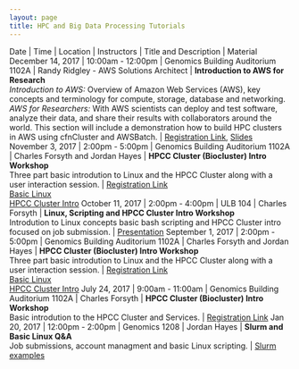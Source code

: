 ```yaml
---
layout: page
title: HPC and Big Data Processing Tutorials
---
```


Date              | Time             | Location                           | Instructors                      | Title and Description | Material
December 14, 2017 | 10:00am - 12:00pm  | Genomics Building Auditorium 1102A | Randy Ridgley - AWS Solutions Architect | **Introduction to AWS for Research**<br/> _Introduction to AWS:_ Overview of Amazon Web Services (AWS), key concepts and terminology for compute, storage, database and networking. _AWS for Researchers:_ With AWS scientists can deploy and test software, analyze their data, and share their results with collaborators around the world. This section will include a demonstration how to build HPC clusters in AWS using cfnCluster and AWSBatch. | [Registration Link](https://goo.gl/forms/zXjDJ4mNYYVib0S32), [Slides](https://s3-us-west-2.amazonaws.com/uci-hpc/HPC+Tech+Deep+Dive.pdf)
November 3, 2017 | 2:00pm - 5:00pm  | Genomics Building Auditorium 1102A | Charles Forsyth and Jordan Hayes | **HPCC Cluster (Biocluster) Intro Workshop**<br/>Three part basic introdution to Linux and the HPCC Cluster along with a user interaction session. | [Registration Link](https://goo.gl/forms/Nv3aNIWKeNVtmMFz1)<br/>[Basic Linux](https://docs.google.com/presentation/d/10k9-axi39LwV-4hw0L59Qrxrg0pOQVSelkvrDraY7N0/edit?usp=sharing)<br/>[HPCC Cluster Intro](https://docs.google.com/presentation/d/1piqZA7HdMdXFQEvOnORKuMFm77Av8iaaGQycPIlCCJc/edit?usp=sharing)
October 11, 2017 | 2:00pm - 4:00pm  | ULB 104 | Charles Forsyth | **Linux, Scripting and HPCC Cluster Intro Workshop**<br/>Introdution to Linux concepts basic bash scripting and HPCC Cluster intro focused on job submission. | [Presentation](https://goo.gl/J61mhy)
September 1, 2017 | 2:00pm - 5:00pm  | Genomics Building Auditorium 1102A | Charles Forsyth and Jordan Hayes | **HPCC Cluster (Biocluster) Intro Workshop**<br/>Three part basic introdution to Linux and the HPCC Cluster along with a user interaction session. | [Registration Link](https://goo.gl/forms/Nv3aNIWKeNVtmMFz1)<br/>[Basic Linux](https://docs.google.com/presentation/d/10k9-axi39LwV-4hw0L59Qrxrg0pOQVSelkvrDraY7N0/edit?usp=sharing)<br/>[HPCC Cluster Intro](https://docs.google.com/presentation/d/1piqZA7HdMdXFQEvOnORKuMFm77Av8iaaGQycPIlCCJc/edit?usp=sharing)
July 24, 2017     | 9:00am - 11:00am | Genomics Building Auditorium 1102A | Charles Forsyth                  | **HPCC Cluster (Biocluster) Intro Workshop**<br/>Basic introdution to the HPCC Cluster and Services.                                               | [Registration Link](https://goo.gl/forms/F71zGycJSwgWOggg2)
Jan 20, 2017 | 12:00pm - 2:00pm | Genomics 1208 | Jordan Hayes | **Slurm and Basic Linux Q&A**<br/>Job submissions, account managment and basic Linux scripting. | [Slurm examples](http://biocluster.ucr.edu/~jhayes/slurm/examples/)



